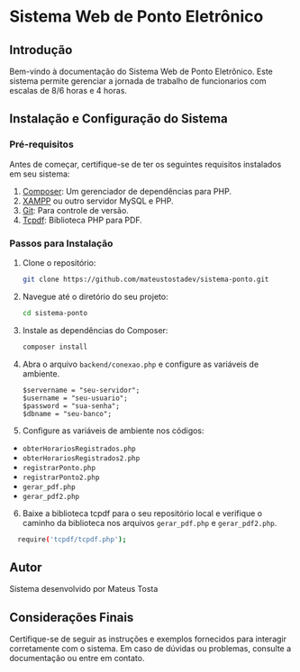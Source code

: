 # Sistema Web de Ponto Eletrônico 

## Introdução

Bem-vindo à documentação do Sistema Web de Ponto Eletrônico. Este sistema permite gerenciar a jornada de trabalho de funcionarios com escalas de 8/6 horas e 4 horas.

## Instalação e Configuração do Sistema

### Pré-requisitos

Antes de começar, certifique-se de ter os seguintes requisitos instalados em seu sistema:

1. [Composer](https://getcomposer.org/): Um gerenciador de dependências para PHP.
2. [XAMPP](https://www.apachefriends.org/index.html) ou outro servidor MySQL e PHP.
3. [Git](https://git-scm.com/downloads): Para controle de versão.
4. [Tcpdf](https://github.com/tecnickcom/tcpdf): Biblioteca PHP para PDF.

### Passos para Instalação

1. Clone o repositório:

    ```bash
    git clone https://github.com/mateustostadev/sistema-ponto.git
    ```

2. Navegue até o diretório do seu projeto:

    ```bash
    cd sistema-ponto
    ```

3. Instale as dependências do Composer:

    ```bash
    composer install
    ```
    
4.  Abra o arquivo `backend/conexao.php` e configure as variáveis de ambiente.

       ```dotenv
       $servername = "seu-servidor";
       $username = "seu-usuario";
       $password = "sua-senha";
       $dbname = "seu-banco";
       ```
       
5. Configure as variáveis de ambiente nos códigos:

- `obterHorariosRegistrados.php`
- `obterHorariosRegistrados2.php`
- `registrarPonto.php`
- `registrarPonto2.php`
- `gerar_pdf.php`
- `gerar_pdf2.php`

6. Baixe a biblioteca tcpdf para o seu repositório local e verifique o caminho da biblioteca nos arquivos `gerar_pdf.php` e `gerar_pdf2.php`.
   
  ```bash
    require('tcpdf/tcpdf.php');
  ```
  
## Autor

Sistema desenvolvido por Mateus Tosta

## Considerações Finais

Certifique-se de seguir as instruções e exemplos fornecidos para interagir corretamente com o sistema. Em caso de dúvidas ou problemas, consulte a documentação ou entre em contato.
